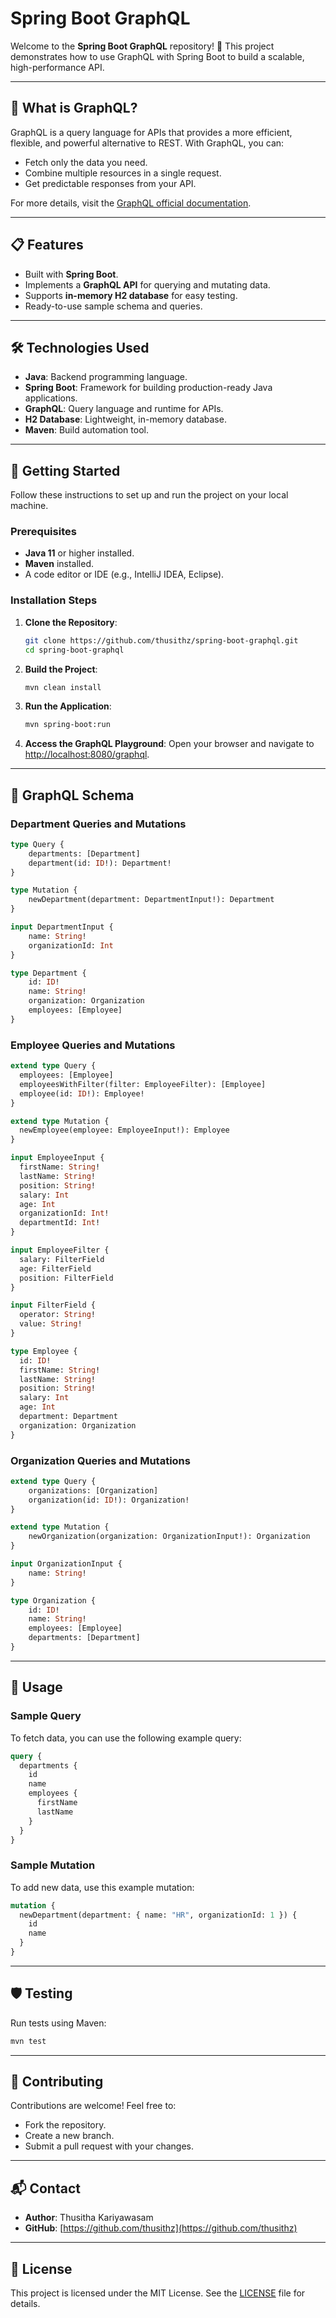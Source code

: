 # Spring Boot GraphQL

Welcome to the **Spring Boot GraphQL** repository! 🚀 This project demonstrates how to use GraphQL with Spring Boot to build a scalable, high-performance API.

---

## 🌟 **What is GraphQL?**
GraphQL is a query language for APIs that provides a more efficient, flexible, and powerful alternative to REST. With GraphQL, you can:

- Fetch only the data you need.
- Combine multiple resources in a single request.
- Get predictable responses from your API.

For more details, visit the [GraphQL official documentation](https://graphql.org/).

---

## 📋 **Features**

- Built with **Spring Boot**.
- Implements a **GraphQL API** for querying and mutating data.
- Supports **in-memory H2 database** for easy testing.
- Ready-to-use sample schema and queries.

---

## 🛠️ **Technologies Used**

- **Java**: Backend programming language.
- **Spring Boot**: Framework for building production-ready Java applications.
- **GraphQL**: Query language and runtime for APIs.
- **H2 Database**: Lightweight, in-memory database.
- **Maven**: Build automation tool.

---

## 🚀 **Getting Started**

Follow these instructions to set up and run the project on your local machine.

### Prerequisites

- **Java 11** or higher installed.
- **Maven** installed.
- A code editor or IDE (e.g., IntelliJ IDEA, Eclipse).

### Installation Steps

1. **Clone the Repository**:
   ```bash
   git clone https://github.com/thusithz/spring-boot-graphql.git
   cd spring-boot-graphql
   ```

2. **Build the Project**:
   ```bash
   mvn clean install
   ```

3. **Run the Application**:
   ```bash
   mvn spring-boot:run
   ```

4. **Access the GraphQL Playground**:
   Open your browser and navigate to [http://localhost:8080/graphql](http://localhost:8080/graphql).

---

## 📝 **GraphQL Schema**

### Department Queries and Mutations
```graphql
type Query {
    departments: [Department]
    department(id: ID!): Department!
}

type Mutation {
    newDepartment(department: DepartmentInput!): Department
}

input DepartmentInput {
    name: String!
    organizationId: Int
}

type Department {
    id: ID!
    name: String!
    organization: Organization
    employees: [Employee]
}
```

### Employee Queries and Mutations
```graphql
extend type Query {
  employees: [Employee]
  employeesWithFilter(filter: EmployeeFilter): [Employee]
  employee(id: ID!): Employee!
}

extend type Mutation {
  newEmployee(employee: EmployeeInput!): Employee
}

input EmployeeInput {
  firstName: String!
  lastName: String!
  position: String!
  salary: Int
  age: Int
  organizationId: Int!
  departmentId: Int!
}

input EmployeeFilter {
  salary: FilterField
  age: FilterField
  position: FilterField
}

input FilterField {
  operator: String!
  value: String!
}

type Employee {
  id: ID!
  firstName: String!
  lastName: String!
  position: String!
  salary: Int
  age: Int
  department: Department
  organization: Organization
}
```

### Organization Queries and Mutations
```graphql
extend type Query {
    organizations: [Organization]
    organization(id: ID!): Organization!
}

extend type Mutation {
    newOrganization(organization: OrganizationInput!): Organization
}

input OrganizationInput {
    name: String!
}

type Organization {
    id: ID!
    name: String!
    employees: [Employee]
    departments: [Department]
}
```

---

## 📝 **Usage**

### Sample Query
To fetch data, you can use the following example query:
```graphql
query {
  departments {
    id
    name
    employees {
      firstName
      lastName
    }
  }
}
```

### Sample Mutation
To add new data, use this example mutation:
```graphql
mutation {
  newDepartment(department: { name: "HR", organizationId: 1 }) {
    id
    name
  }
}
```

---

## 🛡️ **Testing**

Run tests using Maven:
```bash
mvn test
```

---

## 🤝 **Contributing**

Contributions are welcome! Feel free to:
- Fork the repository.
- Create a new branch.
- Submit a pull request with your changes.

---

## 📬 **Contact**

- **Author**: Thusitha Kariyawasam
- **GitHub**: [https://github.com/thusithz](https://github.com/thusithz)

---

## 📜 **License**

This project is licensed under the MIT License. See the [LICENSE](LICENSE) file for details.
